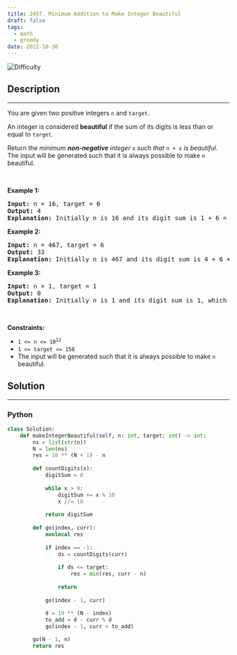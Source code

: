 ```yaml
---
title: 2457. Minimum Addition to Make Integer Beautiful
draft: false
tags: 
  - math
  - greedy
date: 2022-10-30
---
```


![Difficulty](https://img.shields.io/badge/Difficulty-Medium-blue.svg)

## Description

---
<p>You are given two positive integers <code>n</code> and <code>target</code>.</p>

<p>An integer is considered <strong>beautiful</strong> if the sum of its digits is less than or equal to <code>target</code>.</p>

<p>Return the <em>minimum <strong>non-negative</strong> integer </em><code>x</code><em> such that </em><code>n + x</code><em> is beautiful</em>. The input will be generated such that it is always possible to make <code>n</code> beautiful.</p>

<p>&nbsp;</p>
<p><strong class="example">Example 1:</strong></p>

<pre>
<strong>Input:</strong> n = 16, target = 6
<strong>Output:</strong> 4
<strong>Explanation:</strong> Initially n is 16 and its digit sum is 1 + 6 = 7. After adding 4, n becomes 20 and digit sum becomes 2 + 0 = 2. It can be shown that we can not make n beautiful with adding non-negative integer less than 4.
</pre>

<p><strong class="example">Example 2:</strong></p>

<pre>
<strong>Input:</strong> n = 467, target = 6
<strong>Output:</strong> 33
<strong>Explanation:</strong> Initially n is 467 and its digit sum is 4 + 6 + 7 = 17. After adding 33, n becomes 500 and digit sum becomes 5 + 0 + 0 = 5. It can be shown that we can not make n beautiful with adding non-negative integer less than 33.
</pre>

<p><strong class="example">Example 3:</strong></p>

<pre>
<strong>Input:</strong> n = 1, target = 1
<strong>Output:</strong> 0
<strong>Explanation:</strong> Initially n is 1 and its digit sum is 1, which is already smaller than or equal to target.
</pre>

<p>&nbsp;</p>
<p><strong>Constraints:</strong></p>

<ul>
	<li><code>1 &lt;= n &lt;= 10<sup>12</sup></code></li>
	<li><code>1 &lt;= target &lt;= 150</code></li>
	<li>The input will be generated such that it is always possible to make <code>n</code> beautiful.</li>
</ul>


## Solution

---
### Python
``` py title='minimum-addition-to-make-integer-beautiful'
class Solution:
    def makeIntegerBeautiful(self, n: int, target: int) -> int:
        ns = list(str(n))
        N = len(ns)
        res = 10 ** (N + 1) - n
        
        def countDigits(x):
            digitSum = 0
            
            while x > 0:
                digitSum += x % 10
                x //= 10
            
            return digitSum
        
        def go(index, curr):
            nonlocal res
            
            if index == -1:
                ds = countDigits(curr)
                
                if ds <= target:
                    res = min(res, curr - n)
                
                return
            
            go(index - 1, curr)
            
            d = 10 ** (N - index)
            to_add = d - curr % d
            go(index - 1, curr + to_add)

        go(N - 1, n)
        return res
        

```

